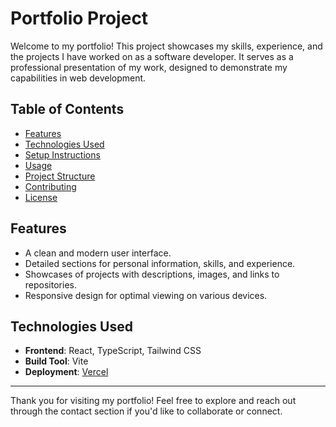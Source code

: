 # Portfolio Project

Welcome to my portfolio! This project showcases my skills, experience, and the projects I have worked on as a software developer. It serves as a professional presentation of my work, designed to demonstrate my capabilities in web development.

## Table of Contents

- [Features](#features)
- [Technologies Used](#technologies-used)
- [Setup Instructions](#setup-instructions)
- [Usage](#usage)
- [Project Structure](#project-structure)
- [Contributing](#contributing)
- [License](#license)

## Features

- A clean and modern user interface.
- Detailed sections for personal information, skills, and experience.
- Showcases of projects with descriptions, images, and links to repositories.
- Responsive design for optimal viewing on various devices.

## Technologies Used

- **Frontend**: React, TypeScript, Tailwind CSS
- **Build Tool**: Vite
- **Deployment**: [Vercel](https://vercel.com/)

---

Thank you for visiting my portfolio! Feel free to explore and reach out through the contact section if you'd like to collaborate or connect.
